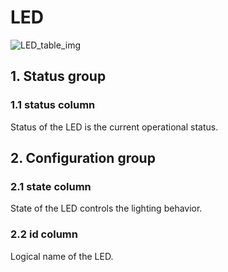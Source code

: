 # LED

![LED_table_img](http://www.plantuml.com/plantuml/img/SoWkIImgAStDuKhEIImkLWWkJIgkB2v9pLMmiL7G2D79oKpFA4alIatDqrImiuCgyd5rmIwDqAshQmTInkMGcfS2D1q0)

## 1. Status group

### 1.1 status column

Status of the LED is the current operational status.

## 2. Configuration group

### 2.1 state column

State of the LED controls the lighting behavior.

### 2.2 id column

Logical name of the LED.


